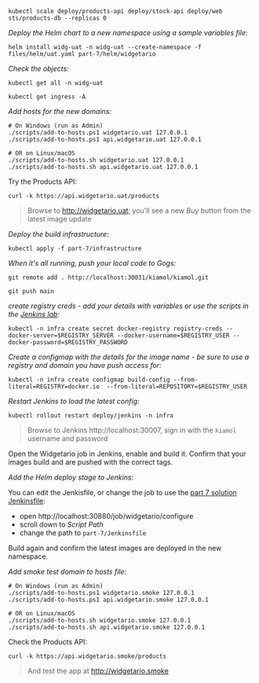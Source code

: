 
```
kubectl scale deploy/products-api deploy/stock-api deploy/web sts/products-db --replicas 0
```

_Deploy the Helm chart to a new namespace using a sample variables file:_

```
helm install widg-uat -n widg-uat --create-namespace -f files/helm/uat.yaml part-7/helm/widgetario
```

_Check the objects:_

```
kubectl get all -n widg-uat

kubectl get ingress -A
```

_Add hosts for the new domains:_

```
# On Windows (run as Admin)
./scripts/add-to-hosts.ps1 widgetario.uat 127.0.0.1
./scripts/add-to-hosts.ps1 api.widgetario.uat 127.0.0.1

# OR on Linux/macOS
./scripts/add-to-hosts.sh widgetario.uat 127.0.0.1
./scripts/add-to-hosts.sh api.widgetario.uat 127.0.0.1
```

Try the Products API:

```
curl -k https://api.widgetario.uat/products
```

> Browse to http://widgetario.uat; you'll see a new _Buy_ button from the latest image update

_Deploy the build infrastructure:_

```
kubectl apply -f part-7/infrastructure
```

_When it's all running, push your local code to Gogs:_

```
git remote add . http://localhost:30031/kiamol/kiamol.git

git push main
```

_create registry creds - add your details with variables or use the scripts in the [Jenkins lab](../../labs/jenkins/README.md):_

```
kubectl -n infra create secret docker-registry registry-creds --docker-server=$REGISTRY_SERVER --docker-username=$REGISTRY_USER --docker-password=$REGISTRY_PASSWORD
```

_Create a configmap with the details for the image name - be sure to use a registry and domain you have push access for:_

```
kubectl -n infra create configmap build-config --from-literal=REGISTRY=docker.io  --from-literal=REPOSITORY=$REGISTRY_USER
```

_Restart Jenkins to load the latest config:_

```
kubectl rollout restart deploy/jenkins -n infra
```

> Browse to Jenkins http://localhost:30007, sign in with the `kiamol` username and password

Open the Widgetario job in Jenkins, enable and build it. Confirm that your images build and are pushed with the correct tags.

_Add the Helm deploy stage to Jenkins:_

You can edit the Jenkisfile, or change the job to use the [part 7 solution Jenkinsfile](./Jenkinsfile):

- open http://localhost:30880/job/widgetario/configure
- scroll down to _Script Path_
- change the path to `part-7/Jenkinsfile`

Build again and confirm the latest images are deployed in the new namespace.

_Add smoke test domain to hosts file:_

```
# On Windows (run as Admin)
./scripts/add-to-hosts.ps1 widgetario.smoke 127.0.0.1
./scripts/add-to-hosts.ps1 api.widgetario.smoke 127.0.0.1

# OR on Linux/macOS
./scripts/add-to-hosts.sh widgetario.smoke 127.0.0.1
./scripts/add-to-hosts.sh api.widgetario.smoke 127.0.0.1
```

Check the Products API:

```
curl -k https://api.widgetario.smoke/products
```

> And test the app at http://widgetario.smoke
